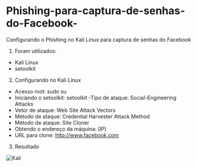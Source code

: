 # Phishing-para-captura-de-senhas-do-Facebook-
 
Configurando o Phishing no Kali Linux para captura de senhas do Facebook 
1. Foram utilizados: 
- Kali Linux
- setoolkit

2. Configurando no Kali Linux 
- Acesso root: sudo su
- Iniciando o setoolkit: setoolkit
-Tipo de ataque: Social-Engineering Attacks
- Vetor de ataque: Web Site Attack Vectors
- Método de ataque: Credential Harvester Attack Method 
- Método de ataque: Site Cloner
- Obtendo o endereço da máquina: (IP)
- URL para clone: http://www.facebook.com

3. Resultado
   

![Kali](https://github.com/MCarvalho786/Phishing-para-captura-de-senhas-do-Facebook-/assets/99566500/2eb5db65-67ca-4940-8a71-95c8c0d8bd2b)
